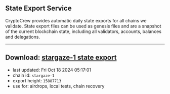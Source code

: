 ## State Export Service
CryptoCrew provides automatic daily state exports for all chains we validate. State export files can be used as genesis files and are a snapshot of the current blockchain state, including all validators, accounts, balances and delegations.

---
**Download: [stargaze-1 state export](https://dl-eu2.ccvalidators.com/SERVICE/stargaze/stargaze-1_export_15887713.json)**
---

- last updated: Fri Oct 18 2024 05:17:01
- chain id: `stargaze-1`
- export height: `15887713`
- use for: airdrops, local tests, chain recovery
